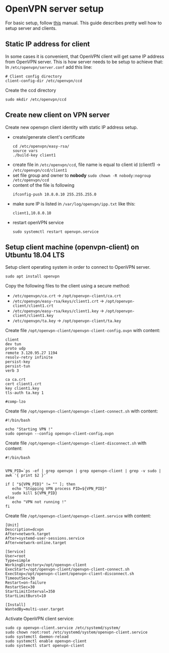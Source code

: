 # OpenVPN server setup
For basic setup, follow [this](https://ubuntu.com/server/docs/service-openvpn) manual. 
This guide describes pretty well how to setup server and clients.

## Static IP address for client
In some cases it is convenient, that OpenVPN client will get same IP address from OpenVPN server.
This is how server needs to be setup to achieve that:
In ``/etc/openvpn/server.conf`` add this line:
```
# Client config directory
client-config-dir /etc/openvpn/ccd
```
Create the ccd directory
```
sudo mkdir /etc/openvpn/ccd
``` 

## Create new client on VPN server
Create new openvpn client identity with static IP address setup.
* create/generate client's certificate
  ```
  cd /etc/openvpn/easy-rsa/
  source vars
  ./build-key client1
  ``` 
* create file in ``/etc/openvpn/ccd``, file name is equal to client id (client1) -> ``/etc/openvpn/ccd/client1``
* set file group and owner to __nobody__ ``sudo chown -R nobody:nogroup /etc/openvpn/ccd``
* content of the file is following
  ```
  ifconfig-push 10.8.0.10 255.255.255.0 
  ``` 
* make sure IP is listed in ``/var/log/openvpn/ipp.txt`` like this:
  ```
  client1,10.8.0.10 
  ```
* restart openVPN service
  ```
  sudo systemctl restart openvpn.service 
  ```

## Setup client machine (openvpn-client) on Utbuntu 18.04 LTS
Setup client operating system in order to connect to OpenVPN server.
```
sudo apt install openvpn
```
Copy the following files to the client using a secure method:
* ``/etc/openvpn/ca.crt`` -> ``/opt/openvpn-client/ca.crt``
* ``/etc/openvpn/easy-rsa/keys/client1.crt`` -> ``/opt/openvpn-client/client1.crt``
* ``/etc/openvpn/easy-rsa/keys/client1.key`` -> ``/opt/openvpn-client/client1.key``
* ``/etc/openvpn/ta.key`` -> ``/opt/openvpn-client/ta.key``

Create file ``/opt/openvpn-client/openvpn-client-config.ovpn`` with content:
```
client
dev tun
proto udp 
remote 3.120.95.27 1194
resolv-retry infinite
persist-key
persist-tun
verb 3

ca ca.crt
cert client1.crt
key client1.key
tls-auth ta.key 1

#comp-lzo
```

Create file ``/opt/openvpn-client/openvpn-client-connect.sh`` with content:
```
#!/bin/bash

echo "Starting VPN !"
sudo openvpn --config openvpn-client-config.ovpn 
```

Create file ``/opt/openvpn-client/openvpn-client-disconnect.sh`` with content:
```
#!/bin/bash


VPN_PID=`ps -ef | grep openvpn | grep openvpn-client | grep -v sudo | awk '{ print $2 }'`

if [ "${VPN_PID}" != "" ]; then
   echo "Stopping VPN process PID=${VPN_PID}"
   sudo kill ${VPN_PID}
else
   echo "VPN not running !"
fi
```

Create file ``/opt/openvpn-client/openvpn-client.service`` with content:
```
[Unit]
Description=dcvpn
After=network.target
After=systemd-user-sessions.service
After=network-online.target

[Service]
User=root
Type=simple
WorkingDirectory=/opt/openvpn-client
ExecStart=/opt/openvpn-client/openvpn-client-connect.sh
ExecStop=/opt/openvpn-client/openvpn-client-disconnect.sh
TimeoutSec=30
Restart=on-failure
RestartSec=30
StartLimitInterval=350
StartLimitBurst=10

[Install]
WantedBy=multi-user.target
```

Activate OpenVPN client service:
```
sudo cp openvpn-client.service /etc/systemd/system/
sudo chown root:root /etc/systemd/system/openvpn-client.service
sudo systemctl daemon-reload
sudo systemctl enable openvpn-client
sudo systemctl start openvpn-client
```



